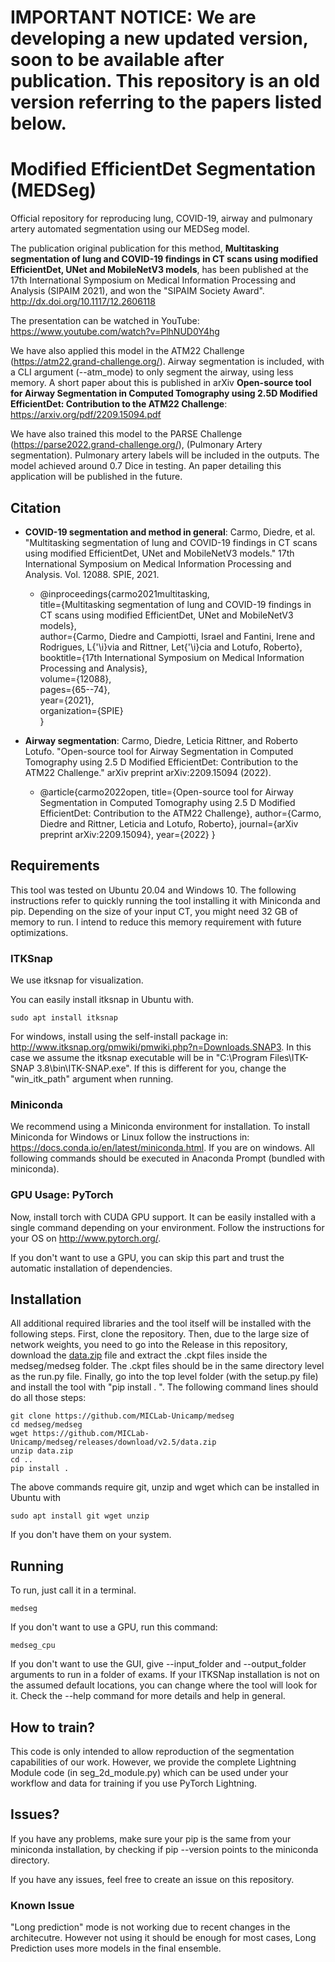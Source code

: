 # IMPORTANT NOTICE: We are developing a new updated version, soon to be available after publication. This repository is an old version referring to the papers listed below.

# Modified EfficientDet Segmentation (MEDSeg)
Official repository for reproducing lung, COVID-19, airway and pulmonary artery automated segmentation using our MEDSeg model.

The publication original publication for this method, **Multitasking segmentation of lung and COVID-19 findings in CT scans using modified EfficientDet, UNet and MobileNetV3 models**, has been published at the 17th International Symposium on Medical Information Processing and Analysis (SIPAIM 2021), and won the "SIPAIM Society Award".
http://dx.doi.org/10.1117/12.2606118

The presentation can be watched in YouTube:
https://www.youtube.com/watch?v=PlhNUD0Y4hg

We have also applied this model in the ATM22 Challenge (https://atm22.grand-challenge.org/). Airway segmentation is included, with a CLI argument (--atm_mode) to only segment the airway, using less memory. A short paper about this is published in arXiv **Open-source tool for Airway Segmentation in
Computed Tomography using 2.5D Modified EfficientDet: Contribution to the ATM22 Challenge**: https://arxiv.org/pdf/2209.15094.pdf

We have also trained this model to the PARSE Challenge (https://parse2022.grand-challenge.org/), (Pulmonary Artery segmentation). Pulmonary artery labels will be included in the outputs. The model achieved around 0.7 Dice in testing. An paper detailing this application will be published in the future. 

## Citation
* **COVID-19 segmentation and method in general**: Carmo, Diedre, et al. "Multitasking segmentation of lung and COVID-19 findings in CT scans using modified EfficientDet, UNet and MobileNetV3 models." 17th International Symposium on Medical Information Processing and Analysis. Vol. 12088. SPIE, 2021.

    * @inproceedings{carmo2021multitasking,\
  title={Multitasking segmentation of lung and COVID-19 findings in CT scans using modified EfficientDet, UNet and MobileNetV3 models},\
  author={Carmo, Diedre and Campiotti, Israel and Fantini, Irene and Rodrigues, L{\'\i}via and Rittner, Let{\'\i}cia and Lotufo, Roberto},\
  booktitle={17th International Symposium on Medical Information Processing and Analysis},\
  volume={12088},\
  pages={65--74},\
  year={2021},\
  organization={SPIE}\
}

* **Airway segmentation**: Carmo, Diedre, Leticia Rittner, and Roberto Lotufo. "Open-source tool for Airway Segmentation in Computed Tomography using 2.5 D Modified EfficientDet: Contribution to the ATM22 Challenge." arXiv preprint arXiv:2209.15094 (2022).

    * @article{carmo2022open,
  title={Open-source tool for Airway Segmentation in Computed Tomography using 2.5 D Modified EfficientDet: Contribution to the ATM22 Challenge},
  author={Carmo, Diedre and Rittner, Leticia and Lotufo, Roberto},
  journal={arXiv preprint arXiv:2209.15094},
  year={2022}
}


## Requirements

This tool was tested on Ubuntu 20.04 and Windows 10. The following instructions refer to quickly running the tool installing it with Miniconda and pip. Depending on the size of your input CT, you might need 32 GB of memory to run. I intend to reduce this memory requirement with future optimizations.

### ITKSnap

We use itksnap for visualization. 

You can easily install itksnap in Ubuntu with.

    sudo apt install itksnap

For windows, install using the self-install package in: http://www.itksnap.org/pmwiki/pmwiki.php?n=Downloads.SNAP3. In this case we assume the itksnap executable will be in "C:\\Program Files\\ITK-SNAP 3.8\\bin\\ITK-SNAP.exe". If this is different for you, change the "win_itk_path" argument when running.

### Miniconda

We recommend using a Miniconda environment for installation. To install Miniconda for Windows or Linux follow the instructions in: https://docs.conda.io/en/latest/miniconda.html. If you are on windows. All following commands should be executed in Anaconda Prompt (bundled with miniconda).

### GPU Usage: PyTorch

Now, install torch with CUDA GPU support. It can be easily installed with a single command depending on your environment. 
Follow the instructions for your OS on http://www.pytorch.org/. 

If you don't want to use a GPU, you can skip this part and trust the automatic installation of dependencies.

## Installation

All additional required libraries and the tool itself will be installed with the following steps. First, clone the repository. Then, due to the large size of network weights, you need to go into the Release in this repository, download the [data.zip](https://github.com/MICLab-Unicamp/medseg/releases/download/v2.5/data.zip) file and extract the .ckpt files inside the medseg/medseg folder. The .ckpt files should be in the same directory level as the run.py file. Finally, go into the top level folder (with the setup.py file) and install the tool with "pip install . ". The following command lines should do all those steps:

    git clone https://github.com/MICLab-Unicamp/medseg
    cd medseg/medseg
    wget https://github.com/MICLab-Unicamp/medseg/releases/download/v2.5/data.zip
    unzip data.zip
    cd ..
    pip install .
    
The above commands require git, unzip and wget which can be installed in Ubuntu with 

    sudo apt install git wget unzip

If you don't have them on your system.

## Running 

To run, just call it in a terminal.

    medseg

If you don't want to use a GPU, run this command:

    medseg_cpu

If you don't want to use the GUI, give --input_folder and --output_folder arguments to run in a folder of exams. If your ITKSNap installation is not on the assumed default locations, you can change where the tool will look for it. Check the --help command for more details and help in general.

## How to train?

This code is only intended to allow reproduction of the segmentation capabilities of our work. 
However, we provide the complete Lightning Module code (in seg_2d_module.py) which can be used under your workflow and data for training if you use PyTorch Lightning.

## Issues?

If you have any problems, make sure your pip is the same from your miniconda installation,
by checking if pip --version points to the miniconda directory.

If you have any issues, feel free to create an issue on this repository.

### Known Issue

"Long prediction" mode is not working due to recent changes in the architecutre. However not using it should be enough for most cases, Long Prediction uses more models in the final ensemble. 
